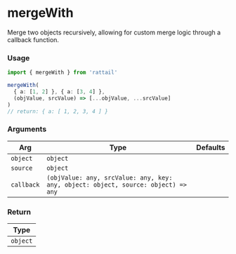 # mergeWith

Merge two objects recursively, allowing for custom merge logic through a callback function.

### Usage

```ts
import { mergeWith } from 'rattail'

mergeWith(
  { a: [1, 2] }, { a: [3, 4] }, 
  (objValue, srcValue) => [...objValue, ...srcValue]
)
// return: { a: [ 1, 2, 3, 4 ] }
```

### Arguments

| Arg        | Type                                                                                      | Defaults |
| ---------- | ----------------------------------------------------------------------------------------- | -------- |
| `object`   | `object`                                                                                  |          |
| `source`   | `object`                                                                                  |          |
| `callback` | `(objValue: any, srcValue: any, key: any, object: object, source: object) => any` |          |

### Return

| Type     |
| -------- |
| `object` |
